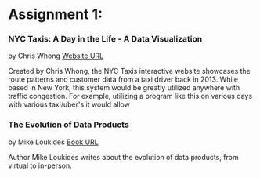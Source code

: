 
# **Assignment 1:**

### NYC Taxis: A Day in the Life - A Data Visualization 
by Chris Whong
[Website URL](https://chriswhong.github.io/nyctaxi/)

Created by Chris Whong, the NYC Taxis interactive website showcases the route patterns and customer data from a taxi driver back in 2013. While based in New York, this system would be greatly utilized anywhere with traffic congestion. For example, utilizing a program like this on various days with various taxi/uber's it would allow 


      
### The Evolution of Data Products 
by Mike Loukides
[Book URL](https://www.oreilly.com/radar/evolution-of-data-products/)

Author Mike Loukides writes about the evolution of data products, from virtual to in-person. 




